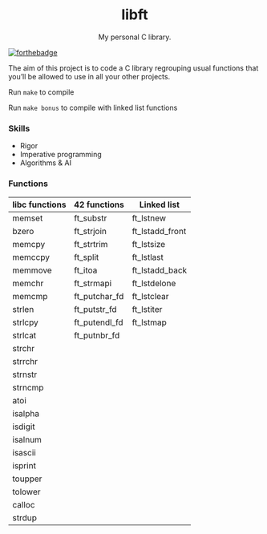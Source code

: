 <h1 align="center">libft</h1>

<p align="center"> My personal C library.</p>

[![forthebadge](https://forthebadge.com/images/badges/made-with-c.svg)](https://forthebadge.com)

The aim of this project is to code a C library regrouping usual functions that you’ll be allowed to use in all your other projects.

Run `make` to compile

Run `make bonus` to compile with linked list functions

### Skills
* Rigor
* Imperative programming
* Algorithms & AI

### Functions

| libc functions | 42 functions | Linked list  |
| ------------- |-------------| -----|
| memset | ft_substr | ft_lstnew |
| bzero | ft_strjoin | ft_lstadd_front |
| memcpy | ft_strtrim | ft_lstsize |
| memccpy |ft_split | ft_lstlast |
| memmove | ft_itoa | ft_lstadd_back |
| memchr | ft_strmapi | ft_lstdelone |
| memcmp | ft_putchar_fd | ft_lstclear |
| strlen | ft_putstr_fd | ft_lstiter |
| strlcpy |ft_putendl_fd | ft_lstmap |
| strlcat | ft_putnbr_fd ||
| strchr |||
| strrchr |||
| strnstr |||
| strncmp |||
| atoi |||
| isalpha |||
| isdigit |||
| isalnum |||
| isascii |||
| isprint |||
| toupper |||
| tolower |||
| calloc |||
| strdup |||
